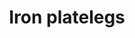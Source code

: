 ---
layout: item
title: Iron platelegs
item-id: 1067
datatable: true
id: 1067
name: "Iron platelegs"
members: false
lowalch: 112
highalch: 168
examine: "These look pretty heavy."
monsters:
  - id: 2085
    name: "Ice giant"
    members: false
    combat_level: 53
    wiki_url: "https://oldschool.runescape.wiki/w/Ice_giant#Level_53"
    drops:
      - quantity: "1"
        rarity: 0.0078125
    image: "https://oldschool.runescape.wiki/images/9/96/Ice_giant.png?20915"
  - id: 2451
    name: "Animated Iron Armour"
    members: true
    combat_level: 23
    wiki_url: "https://oldschool.runescape.wiki/w/Animated_Iron_Armour"
    drops:
      - quantity: "1"
        rarity: 0.9
    image: ""
  - id: 7878
    name: "Ice giant"
    members: true
    combat_level: 67
    wiki_url: "https://oldschool.runescape.wiki/w/Ice_giant#Level_67"
    drops:
      - quantity: "1"
        rarity: 0.0078125
    image: "https://oldschool.runescape.wiki/images/9/96/Ice_giant.png?20915"
---